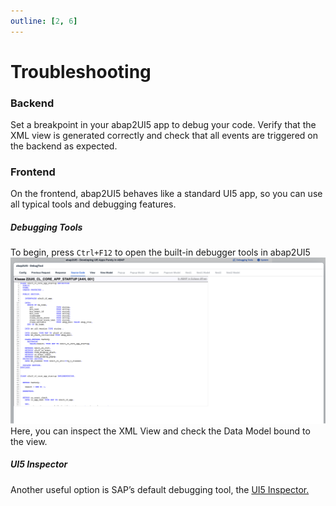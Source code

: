 ```yaml
---
outline: [2, 6]
---
```


# Troubleshooting

### Backend
Set a breakpoint in your abap2UI5 app to debug your code. Verify that the XML view is generated correctly and check that all events are triggered on the backend as expected.

### Frontend
On the frontend, abap2UI5 behaves like a standard UI5 app, so you can use all typical tools and debugging features.

##### Debugging Tools
To begin, press `Ctrl+F12` to open the built-in debugger tools in abap2UI5
![alt text](image.png)
Here, you can inspect the XML View and check the Data Model bound to the view.

##### UI5 Inspector

Another useful option is SAP’s default debugging tool, the [UI5 Inspector.](https://chromewebstore.google.com/detail/ui5-inspector/bebecogbafbighhaildooiibipcnbngo?hl=es)


